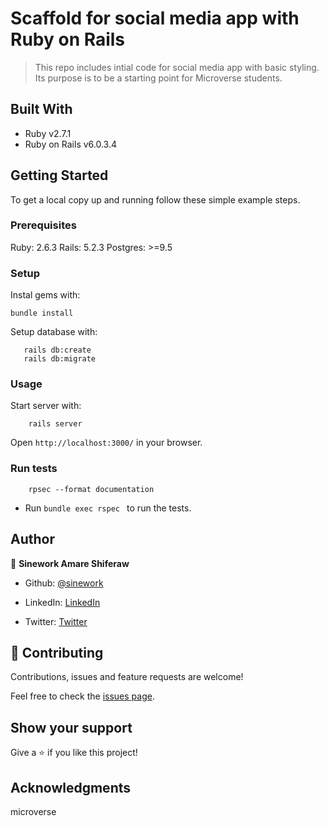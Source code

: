 # Scaffold for social media app with Ruby on Rails

> This repo includes intial code for social media app with basic styling. Its purpose is to be a starting point for Microverse students.

## Built With

- Ruby v2.7.1
- Ruby on Rails v6.0.3.4

## Getting Started

To get a local copy up and running follow these simple example steps.

### Prerequisites

Ruby: 2.6.3
Rails: 5.2.3
Postgres: >=9.5

### Setup

Instal gems with:

```
bundle install
```

Setup database with:

```
   rails db:create
   rails db:migrate
```


### Usage

Start server with:

```
    rails server
```

Open `http://localhost:3000/` in your browser.

### Run tests

```
    rpsec --format documentation
```


- Run  ```bundle exec rspec ``` to run the tests.

## Author

👤 **Sinework Amare Shiferaw**

- Github: [@sinework](https://github.com/sinework)

- LinkedIn: [LinkedIn](https://www.linkedin.com/in/sinework-amare-shiferaw/)
- Twitter: [Twitter](https://twitter.com/SineworkAmare)

## 🤝 Contributing

Contributions, issues and feature requests are welcome!

Feel free to check the [issues page](issues/).

## Show your support

Give a ⭐️ if you like this project!

## Acknowledgments

microverse



